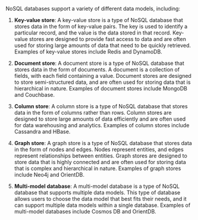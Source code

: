 NoSQL databases support a variety of different data models, including:

1. **Key-value store**: A key-value store is a type of NoSQL database that stores data in the form of key-value pairs. The key is used to identify a particular record, and the value is the data stored in that record. Key-value stores are designed to provide fast access to data and are often used for storing large amounts of data that need to be quickly retrieved. Examples of key-value stores include Redis and DynamoDB.

2. **Document store**: A document store is a type of NoSQL database that stores data in the form of documents. A document is a collection of fields, with each field containing a value. Document stores are designed to store semi-structured data, and are often used for storing data that is hierarchical in nature. Examples of document stores include MongoDB and Couchbase.

3. **Column store**: A column store is a type of NoSQL database that stores data in the form of columns rather than rows. Column stores are designed to store large amounts of data efficiently and are often used for data warehousing and analytics. Examples of column stores include Cassandra and HBase.

4. **Graph store**: A graph store is a type of NoSQL database that stores data in the form of nodes and edges. Nodes represent entities, and edges represent relationships between entities. Graph stores are designed to store data that is highly connected and are often used for storing data that is complex and hierarchical in nature. Examples of graph stores include Neo4j and OrientDB.

5. **Multi-model database**: A multi-model database is a type of NoSQL database that supports multiple data models. This type of database allows users to choose the data model that best fits their needs, and it can support multiple data models within a single database. Examples of multi-model databases include Cosmos DB and OrientDB.